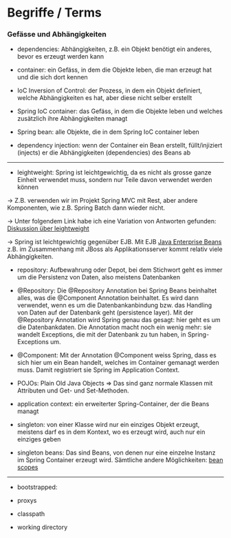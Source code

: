 # Begriffe / Terms #

### Gefässe und Abhängigkeiten ###

- dependencies: Abhängigkeiten, z.B. ein Objekt benötigt ein anderes, bevor es erzeugt werden kann

- container: ein Gefäss, in dem die Objekte leben, die man erzeugt hat und die sich dort kennen

- IoC Inversion of Control: der Prozess, in dem ein Objekt definiert, welche Abhängigkeiten es hat, aber diese nicht selber erstellt

- Spring IoC container: das Gefäss, in dem die Objekte leben und welches zusätzlich ihre Abhängigkeiten managt

- Spring bean: alle Objekte, die in dem Spring IoC container leben

- dependency injection: wenn der Container ein Bean erstellt, füllt/injiziert (injects) er die Abhängigkeiten (dependencies) des Beans ab

----

- leightweight: Spring ist leichtgewichtig, da es nicht als grosse ganze Einheit verwendet muss, sondern nur Teile davon verwendet werden können

-> Z.B. verwenden wir im Projekt Spring MVC mit Rest, aber andere Komponenten, wie z.B. Spring Batch dann wieder nicht.

-> Unter folgendem Link habe ich eine Variation von Antworten gefunden:
[Diskussion über leightweight](https://stackoverflow.com/questions/8117166/what-makes-the-spring-framework-a-lightweight-container#:~:text=Spring%20calls%20itself%20'lightweight'%20because,according%20to%20your%20required%20module)

-> Spring ist leichtgewichtig gegenüber EJB. Mit EJB [Java Enterprise Beans](https://de.wikipedia.org/wiki/Enterprise_JavaBeans) z.B. im Zusammenhang mit JBoss als Applikationsserver kommt relativ viele Abhängigkeiten. 

- repository: Aufbewahrung oder Depot, bei dem Stichwort geht es immer um die Persistenz von Daten, also meistens Datenbanken

- @Repository: Die @Repository Annotation bei Spring Beans beinhaltet alles, was die @Component Annotation beinhaltet. Es wird dann verwendet, wenn es um die Datenbankanbindung bzw. das Handling von Daten auf der Datenbank geht (persistence layer). Mit der @Repository Annotation wird Spring genau das gesagt: hier geht es um die Datenbankdaten. Die Annotation macht noch ein wenig mehr: sie wandelt Exceptions, die mit der Datenbank zu tun haben, in Spring-Exceptions um.

- @Component: Mit der Annotation @Component weiss Spring, dass es sich hier um ein Bean handelt, welches im Container gemanagt werden muss. Damit registriert sie Spring im Application Context.

- POJOs: Plain Old Java Objects => Das sind ganz normale Klassen mit Attributen und Get- und Set-Methoden.

- application context: ein erweiterter Spring-Container, der die Beans managt

- singleton: von einer Klasse wird nur ein einziges Objekt erzeugt, meistens darf es in dem Kontext, wo es erzeugt wird, auch nur ein einziges geben

- singleton beans: Das sind Beans, von denen nur eine einzelne Instanz im Spring Container erzeugt wird. Sämtliche andere Möglichkeiten: [bean scopes](https://docs.spring.io/spring/docs/3.0.0.M3/reference/html/ch04s04.html)

-----


- bootstrapped:

- proxys

- classpath

- working directory
